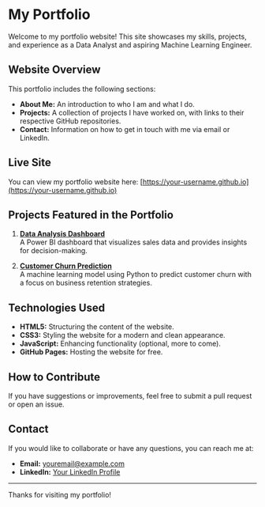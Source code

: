 # My Portfolio

Welcome to my portfolio website! This site showcases my skills, projects, and experience as a Data Analyst and aspiring Machine Learning Engineer.

## Website Overview

This portfolio includes the following sections:

- **About Me:** An introduction to who I am and what I do.
- **Projects:** A collection of projects I have worked on, with links to their respective GitHub repositories.
- **Contact:** Information on how to get in touch with me via email or LinkedIn.

## Live Site

You can view my portfolio website here: [https://your-username.github.io](https://your-username.github.io)

## Projects Featured in the Portfolio

1. **[Data Analysis Dashboard](https://github.com/your-username/project-1)**  
   A Power BI dashboard that visualizes sales data and provides insights for decision-making.

2. **[Customer Churn Prediction](https://github.com/your-username/project-2)**  
   A machine learning model using Python to predict customer churn with a focus on business retention strategies.

## Technologies Used

- **HTML5:** Structuring the content of the website.
- **CSS3:** Styling the website for a modern and clean appearance.
- **JavaScript:** Enhancing functionality (optional, more to come).
- **GitHub Pages:** Hosting the website for free.

## How to Contribute

If you have suggestions or improvements, feel free to submit a pull request or open an issue.

## Contact

If you would like to collaborate or have any questions, you can reach me at:

- **Email:** [youremail@example.com](mailto:youremail@example.com)
- **LinkedIn:** [Your LinkedIn Profile](https://www.linkedin.com/in/your-profile)

---

Thanks for visiting my portfolio!
